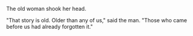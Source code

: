 The old woman shook her head.

"That story is old. Older than any of us," said the man. "Those who came before us had already forgotten it."
